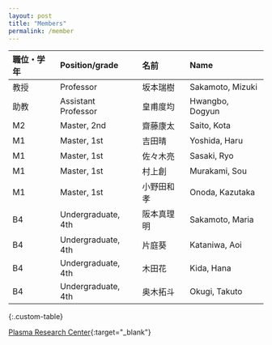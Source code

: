 ```yaml
---
layout: post
title: "Members"
permalink: /member
---
```


|職位・学年|Position/grade|名前|Name|
|:---|:---|:---|:---|
|教授|Professor|坂本瑞樹|Sakamoto, Mizuki|
|助教|Assistant Professor|皇甫度均|Hwangbo, Dogyun|
|M2|Master, 2nd|齋藤康太|Saito, Kota|
|M1|Master, 1st|吉田晴|Yoshida, Haru|
|M1|Master, 1st|佐々木亮|Sasaki, Ryo|
|M1|Master, 1st|村上創|Murakami, Sou|
|M1|Master, 1st|小野田和孝|Onoda, Kazutaka|
|B4|Undergraduate, 4th|阪本真理明|Sakamoto, Maria|
|B4|Undergraduate, 4th|片庭葵|Kataniwa, Aoi|
|B4|Undergraduate, 4th|木田花|Kida, Hana|
|B4|Undergraduate, 4th|奥木拓斗|Okugi, Takuto|
{:.custom-table}

  
[Plasma Research Center](https://www.prc.tsukuba.ac.jp/ja/%e5%ad%a6%e7%94%9f/){:target="_blank"}
